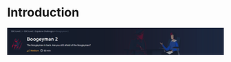 # Introduction
<div>
<img src="https://github.com/Modern-Wizard/Introductionboogey/blob/main/ss1.png" />
</div>
